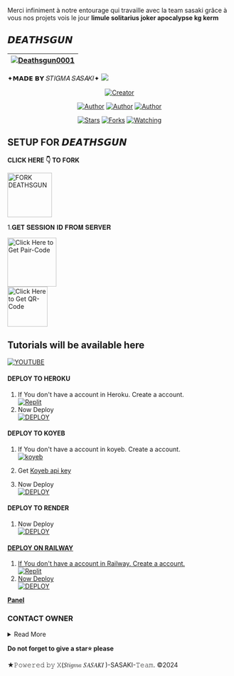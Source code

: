 <p>Merci infiniment à notre entourage qui travaille avec la team sasaki grâce à vous nos projets vois le jour <strong>limule solitarius joker apocalypse kg kerm</strong></p>

## 𝘿𝙀𝘼𝙏𝙃𝙎𝙂𝙐𝙉
| [![Deathsgun0001](https://i.imgur.com/JSIcE3I.jpeg)](https://github.com/Deathsgun0001)|
|----|
   ✦𝗠𝗔𝗗𝗘 𝗕𝗬 𝑆𝑇𝐼𝐺𝑀𝐴 𝑆𝐴𝑆𝐴𝐾𝐼✦
<a><img src='https://i.imgur.com/P8F82MF.gif'/></a>

<p align="center">
<a href="#"><img title="Creator" src="https://img.shields.io/badge/Creator-𝑆𝑇𝐼𝐺𝑀𝐴 𝑆𝐴𝑆𝐴𝐾𝐼-blue.svg?style=for-the-badge&logo=github"></a>
<p/>
<p align="center">
<a href="https://github.com/Deathsgun0001"><img title="Author" src="https://img.shields.io/badge/STIGMASASAKI-black?style=for-the-badge&logo=Github"></a> <a href="https://chat.whatsapp.com/IdB2EfQiNlKBekQrigN9m9"><img title="Author" src="https://img.shields.io/badge/CHANNEL-black?style=for-the-badge&logo=whatsapp"></a> <a href="https://wa.me/242067274660"><img title="Author" src="https://img.shields.io/badge/CHAT US-black?style=for-the-badge&logo=whatsapp">
<p/>
<p align="center">
<a href="https://github.com/Deathsgun0001/Deasthgun/stargazers/"><img title="Stars" src="https://img.shields.io/github/stars/Deathsgun0001/Deathsgun?color=white&style=flat-square"></a>
<a href="https://github.com/Deathsgun0001/Deasthgun/network/members"><img title="Forks" src="https://img.shields.io/github/forks/Deathsgun0001/Deathsgun?color=yellow&style=flat-square"></a>
<a href="https://github.com/Deathsgun0001/Deasthgun/watchers"><img title="Watching" src="https://img.shields.io/github/watchers/Deathsgun0001/Deasthgun?label=Watchers&color=red&style=flat-square"></a>

## SETUP FOR 𝘿𝙀𝘼𝙏𝙃𝙎𝙂𝙐𝙉

**CLICK HERE 👇 TO FORK**

<a href="https://github.com/Deathsgun0001/Deathgun/fork"><img src="https://img.shields.io/badge/FORK-DEATHSGUN-black" alt="FORK DEATHSGUN" width="100"></a>

1.𝐆𝐄𝐓 𝐒𝐄𝐒𝐒𝐈𝐎𝐍 𝐈𝐃 𝐅𝐑𝐎𝐌 𝐒𝐄𝐑𝐕𝐄𝐑

<a href="https://.............../code"><img src="https://img.shields.io/badge/PAIR_CODE-yellow" alt="Click Here to Get Pair-Code" width="110"></a>   
<a href="https://................./qr"><img src="https://img.shields.io/badge/QR CODE-yellow" alt="Click Here to Get QR-Code" width="90"></a>
## Tutorials will be available here
 [![YOUTUBE](https://www.youtube.com/@SSK-FAMILYCAMPAGNY)](https://youtu.be)

#### DEPLOY TO HEROKU 

1. If You don't have a account in Heroku. Create a account.
    <br>
<a href='https://heroku.com' target="_blank"><img alt='Replit' src='https://img.shields.io/badge/-Create-black?style=for-the-badge&logo=heroku'/></a>
   <br>
2. Now Deploy
    <br>
<a href='https://heroku.com/deploy?template=https://github.com/Deathsgun0001/Deathgun' target="_blank"><img alt='DEPLOY' src='https://img.shields.io/badge/-DEPLOY-black?style=for-the-badge&logo=heroku'/></a>

#### DEPLOY TO KOYEB 

1. If You don't have a account in koyeb. Create a account.
    <br>
<a href='https://app.koyeb.com/auth/signup' target="_blank"><img alt='koyeb' src='https://img.shields.io/badge/-Create-black?style=for-the-badge&logo=koyeb'/></a>

2. Get [Koyeb api key](https://app.koyeb.com/account/api)

4. Now Deploy
    <br>
<a href='https://app.koyeb.com/services/deploy?type=docker&image=docker.io/stigmasasaki/deathsgun&name=deathsgun&env[SESSION_ID]=&env[BOT_INFO]=𝘿𝙀𝘼𝙏𝙃𝙎𝙂𝙐𝙉;𝘿𝙀𝘼𝙏𝙃𝙎𝙂𝙐𝙉&env[SUDO]=242067284660&env[ANTILINK]=true&env[PORT]=8000&env[KOYEB_API_KEY]=&service_type=worker' target="_blank"><img alt='DEPLOY' src='https://img.shields.io/badge/-DEPLOY-black?style=for-the-badge&logo=koyeb'/></a>

#### DEPLOY TO RENDER 

1. Now Deploy
    <br>
<a href='https://render.com/deploy?repo=https://github.com/Deathsgun0001/Deathgun&env=SESSION_ID,BOT_INFO' target="_blank"><img alt='DEPLOY' src='https://img.shields.io/badge/-DEPLOY-black?style=for-the-badge&logo=render&logoColor=white'/>

#### DEPLOY ON RAILWAY

1. If You don't have a account in Railway. Create a account.
    <br>
<a href='https://railway.app' target="_blank"><img alt='Replit' src='https://img.shields.io/badge/-Create-black?style=for-the-badge&logo=railway'/>
2. Now Deploy
    <br>
<a href='https://railway.app/new/template?template=https://github.com/Deathsgun0001/Deathgun&envs=SESSION_ID,BOT_INFO' target="_blank"><img alt='DEPLOY' src='https://img.shields.io/badge/-DEPLOY-black?style=for-the-badge&logo=railway'/></a>

**[Panel](https://github.com/Deathsgun0001/Deathgun/releases/)**

### CONTACT OWNER

<details close>
<summary>Read More</summary>

<br>

* [`STIGMA SASAKI`](https://wa.me/224610303003?text=Hi+Bro+Rayan+Big+Fan😍)
* [`AKASHI SASAKI`](https://wa.me/242067274660?text=Hi+Bro+Giffareno+Big+Fan😍)
 </details>

  **Do not forget to give a star⭐️ please**

★𝙿𝚘𝚠𝚎𝚛𝚎𝚍 𝚋𝚢 𝚇(𝑆𝑡𝑖𝑔𝑚𝑎 𝑆𝐴𝑆𝐴𝐾𝐼 )-SASAKI-𝚃𝚎𝚊𝚖. ©2024
